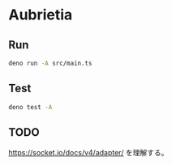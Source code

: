 # Aubrietia

## Run

```bash
deno run -A src/main.ts
```

## Test

```bash
deno test -A
```

## TODO
https://socket.io/docs/v4/adapter/ を理解する。